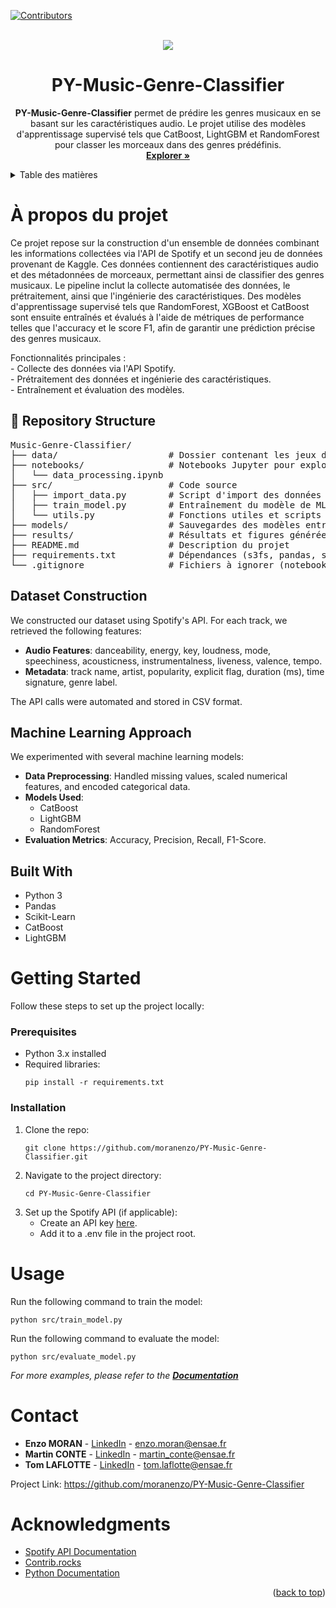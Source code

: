 <a id="readme-top"></a>

[![Contributors][contributors-shield]][contributors-url]



<!-- PROJECT BANNER -->
<br />
<div align="center">
  <a href="https://github.com/moranenzo/PY-Music-Genre-Classifier">
    <img src="banner.png">
  </a>

<h1 align="center">PY-Music-Genre-Classifier</h3>

  <p>
    <strong>PY-Music-Genre-Classifier</strong> permet de prédire les genres musicaux en se basant sur les caractéristiques audio. Le projet utilise des modèles d'apprentissage supervisé tels que CatBoost, LightGBM et RandomForest pour classer les morceaux dans des genres prédéfinis.
    <br />
    <a href="https://github.com/moranenzo/PY-Music-Genre-Classifier"><strong>Explorer »</strong></a>
    <br />
  </p>
</div>



<!-- TABLE OF CONTENTS -->
<details>
  <summary>Table des matières</summary>
  <ol>
    <li>
      <a href="#about-the-project">À propos du projet</a>
      <ul>
        <li><a href="#repository-structure">Structure du repository</a></li>
        <li><a href="#dataset-construction">Construction du jeu de données</a></li>
        <li><a href="#built-with">Modèles utilisés</a></li>
      </ul>
    </li>
    <li>
      <a href="#getting-started">Pour commencer</a>
      <ul>
        <li><a href="#prerequisites">Prérequis</a></li>
        <li><a href="#installation">Installation</a></li>
      </ul>
    </li>
    <li><a href="#usage">Utilisation</a></li>
    <li><a href="#contact">Contacts</a></li>
    <li><a href="#acknowledgments">Remerciements</a></li>
  </ol>
</details>



<h1 id="about-the-project">À propos du projet</h1>

<p>
Ce projet repose sur la construction d'un ensemble de données combinant les informations collectées via l'API de Spotify et un second jeu de données provenant de Kaggle. Ces données contiennent des caractéristiques audio et des métadonnées de morceaux, permettant ainsi de classifier des genres musicaux. Le pipeline inclut la collecte automatisée des données, le prétraitement, ainsi que l'ingénierie des caractéristiques. Des modèles d'apprentissage supervisé tels que RandomForest, XGBoost et CatBoost sont ensuite entraînés et évalués à l'aide de métriques de performance telles que l'accuracy et le score F1, afin de garantir une prédiction précise des genres musicaux.
</p>

<p> Fonctionnalités principales :
  <br />- Collecte des données via l'API Spotify.
  <br />- Prétraitement des données et ingénierie des caractéristiques.
  <br />- Entraînement et évaluation des modèles.
</p>



<h2 id="repository-structure">📁 Repository Structure</h2>
<pre>
Music-Genre-Classifier/
├── data/                     # Dossier contenant les jeux de données (si possible, exclure les fichiers lourds du repo)
├── notebooks/                # Notebooks Jupyter pour exploration et visualisation
│   └── data_processing.ipynb
├── src/                      # Code source
│   ├── import_data.py        # Script d'import des données via l'API Spotify
│   ├── train_model.py        # Entraînement du modèle de ML
│   └── utils.py              # Fonctions utiles et scripts partagés
├── models/                   # Sauvegardes des modèles entraînés (si pertinent)
├── results/                  # Résultats et figures générées
├── README.md                 # Description du projet
├── requirements.txt          # Dépendances (s3fs, pandas, sklearn, etc.)
└── .gitignore                # Fichiers à ignorer (notebooks, modèles, données brutes)
</pre>


<h2 id="dataset-construction">Dataset Construction</h2>
<p>We constructed our dataset using Spotify's API. For each track, we retrieved the following features:</p>
<ul>
  <li><strong>Audio Features</strong>: danceability, energy, key, loudness, mode, speechiness, acousticness, instrumentalness, liveness, valence, tempo.</li>
  <li><strong>Metadata</strong>: track name, artist, popularity, explicit flag, duration (ms), time signature, genre label.</li>
</ul>
<p>The API calls were automated and stored in CSV format.</p>


<h2 id="machine-learning-approach">Machine Learning Approach</h2>
<p>We experimented with several machine learning models:</p>
<ul>
  <li><strong>Data Preprocessing</strong>: Handled missing values, scaled numerical features, and encoded categorical data.</li>
  <li><strong>Models Used</strong>:
    <ul>
      <li>CatBoost</li>
      <li>LightGBM</li>
      <li>RandomForest</li>
    </ul>
  </li>
  <li><strong>Evaluation Metrics</strong>: Accuracy, Precision, Recall, F1-Score.</li>
</ul>


<h2 id="built-with">Built With</h2>
<ul>
  <li>Python 3</li>
  <li>Pandas</li>
  <li>Scikit-Learn</li>
  <li>CatBoost</li>
  <li>LightGBM</li>
</ul>



<h1 id="getting-started">Getting Started</h1>
<p>Follow these steps to set up the project locally:</p>

<h3 id="prerequisites">Prerequisites</h3>
<ul>
  <li>Python 3.x installed</li>
  <li>Required libraries:
    <pre><code>pip install -r requirements.txt</code></pre>
  </li>
</ul>


<h3 id="installation">Installation</h3>
<ol>
  <li>Clone the repo:
    <pre><code>git clone https://github.com/moranenzo/PY-Music-Genre-Classifier.git</code></pre>
  </li>
  <li>Navigate to the project directory:
    <pre><code>cd PY-Music-Genre-Classifier</code></pre>
  </li>
  <li>Set up the Spotify API (if applicable):
    <ul>
      <li>Create an API key <a href="https://developer.spotify.com/" target="_blank">here</a>.</li>
      <li>Add it to a .env file in the project root.</li>
    </ul>
  </li>
</ol>


<h1 id="usage">Usage</h1>
<p>Run the following command to train the model:</p>
<pre><code>python src/train_model.py</code></pre>

<p>Run the following command to evaluate the model:</p>
<pre><code>python src/evaluate_model.py</code></pre>

<p><em>For more examples, please refer to the <strong><a href="https://github.com/moranenzo/PY-Music-Genre-Classifier/docs" target="_blank">Documentation</a></strong></em></p>



<h1 id"contact">Contact</h1>
<ul>
  <li><strong>Enzo MORAN</strong> - <a href="https://www.linkedin.com/in/moranenzo/" target="_blank">LinkedIn</a> - <a href="mailto:enzo.moran@ensae.fr">enzo.moran@ensae.fr</a></li>
  <li><strong>Martin CONTE</strong> - <a href="https://www.linkedin.com/in/martin-conte-7a3139286/" target="_blank">LinkedIn</a> - <a href="mailto:martin_conte@ensae.fr">martin_conte@ensae.fr</a></li>
  <li><strong>Tom LAFLOTTE</strong> - <a href="https://www.linkedin.com/in/tom-laflotte-19a351293/" target="_blank">LinkedIn</a> - <a href="mailto:tom.laflotte@ensae.fr">tom.laflotte@ensae.fr</a></li>
</ul>

<p>Project Link: <a href="https://github.com/moranenzo/PY-Music-Genre-Classifier" target="_blank">https://github.com/moranenzo/PY-Music-Genre-Classifier</a></p>



<h1 id="acknowledgments">Acknowledgments</h1>
<ul>
  <li><a href="https://developer.spotify.com/documentation/web-api/" target="_blank">Spotify API Documentation</a></li>
  <li><a href="https://contrib.rocks" target="_blank">Contrib.rocks</a></li>
  <li><a href="https://docs.python.org/3/" target="_blank">Python Documentation</a></li>
</ul>


<p align="right">(<a href="#readme-top">back to top</a>)</p>



<!-- MARKDOWN LINKS & IMAGES -->
<!-- https://www.markdownguide.org/basic-syntax/#reference-style-links -->
[contributors-shield]: https://img.shields.io/github/contributors/moranenzo/PY-Music-Genre-Classifier.svg?style=for-the-badge
[contributors-url]: https://github.com/moranenzo/PY-Music-Genre-Classifier/graphs/contributors
[product-screenshot]: images/screenshot.png
